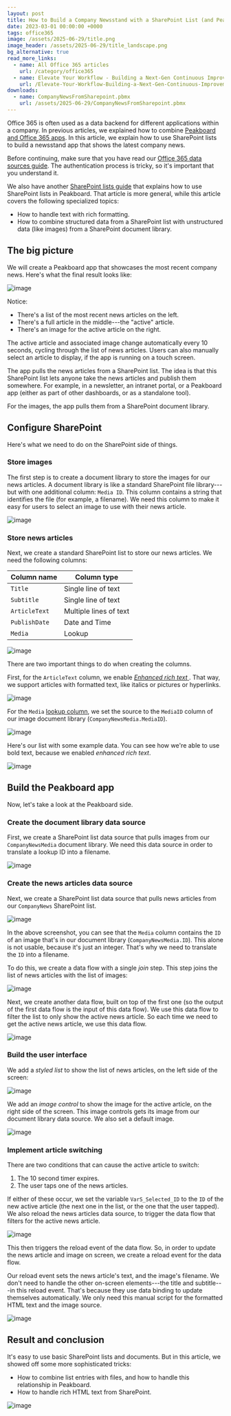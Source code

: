 ```yaml
---
layout: post
title: How to Build a Company Newsstand with a SharePoint List (and Peakboard Magic)
date: 2023-03-01 00:00:00 +0000
tags: office365
image: /assets/2025-06-29/title.png
image_header: /assets/2025-06-29/title_landscape.png
bg_alternative: true
read_more_links:
  - name: All Office 365 articles
    url: /category/office365
  - name: Elevate Your Workflow - Building a Next-Gen Continuous Improvement Board with Office 365 ToDo
    url: /Elevate-Your-Workflow-Building-a-Next-Gen-Continuous-Improvement-Board-with-Office-365-ToDo.html
downloads:
  - name: CompanyNewsFromSharepoint.pbmx
    url: /assets/2025-06-29/CompanyNewsFromSharepoint.pbmx
---
```

Office 365 is often used as a data backend for different applications within a company.
In previous articles, we explained how to combine [Peakboard and Office 365 apps](/category/office365). In this article, we explain how to use SharePoint lists to build a newsstand app that shows the latest company news.

Before continuing, make sure that you have read our [Office 365 data sources guide](/Getting-started-with-the-new-Office-365-Data-Sources.html). The authentication process is tricky, so it's important that you understand it.

We also have another [SharePoint lists guide](/SharePoint-Lists-in-Beast-Mode-Powered-by-Peakboard.html) that explains how to use SharePoint lists in Peakboard. That article is more general, while this article covers the following specialized topics:
* How to handle text with rich formatting.
* How to combine structured data from a SharePoint list with unstructured data (like images) from a SharePoint document library. 

## The big picture

We will create a Peakboard app that showcases the most recent company news. Here's what the final result looks like:

![image](/assets/2025-06-29/010.png)

Notice:
* There's a list of the most recent news articles on the left.
* There's a full article in the middle---the "active" article.
* There's an image for the active article on the right.

The active article and associated image change automatically every 10 seconds, cycling through the list of news articles. Users can also manually select an article to display, if the app is running on a touch screen.

The app pulls the news articles from a SharePoint list. The idea is that this SharePoint list lets anyone take the news articles and publish them somewhere. For example, in a newsletter, an intranet portal, or a Peakboard app (either as part of other dashboards, or as a standalone tool).

For the images, the app pulls them from a SharePoint document library.

## Configure SharePoint

Here's what we need to do on the SharePoint side of things.

### Store images

The first step is to create a document library to store the images for our news articles. A document library is like a standard SharePoint file library---but with one additional column: `Media ID`. This column contains a string that identifies the file (for example, a filename). We need this column to make it easy for users to select an image to use with their news article.

![image](/assets/2025-06-29/020.png)

### Store news articles

Next, we create a standard SharePoint list to store our news articles. We need the following columns:

| Column name   | Column type            |
| ------------- | ---------------------- |
| `Title`       | Single line of text    |
| `Subtitle`    | Single line of text    |
| `ArticleText` | Multiple lines of text |
| `PublishDate` | Date and Time          |
| `Media`       | Lookup                 |

<!-- | `NewsType` | Choice | -->

![image](/assets/2025-06-29/030.png)

There are two important things to do when creating the columns.

First, for the `ArticleText` column, we enable [*Enhanced rich text* ](https://support.microsoft.com/en-us/office/edit-a-rich-text-list-column-6ba62e7e-ee63-4716-9f95-f626770c3fff). That way, we support articles with formatted text, like italics or pictures or hyperlinks.

![image](/assets/2025-06-29/040.png)

For the `Media` [lookup column](https://support.microsoft.com/en-us/office/create-list-relationships-by-using-lookup-columns-80a3e0a6-8016-41fb-ad09-8bf16d490632), we set the source to the `MediaID` column of our image document library (`CompanyNewsMedia.MediaID`).

![image](/assets/2025-06-29/050.png)

Here's our list with some example data. You can see how we're able to use bold text, because we enabled *enhanced rich text*.

![image](/assets/2025-06-29/060.png)

## Build the Peakboard app

Now, let's take a look at the Peakboard side.

### Create the document library data source

First, we create a SharePoint list data source that pulls images from our `CompanyNewsMedia` document library. We need this data source in order to translate a lookup ID into a filename.

![image](/assets/2025-06-29/070.png)

### Create the news articles data source

Next, we create a SharePoint list data source that pulls news articles from our `CompanyNews` SharePoint list. 

![image](/assets/2025-06-29/080.png)

In the above screenshot, you can see that the `Media` column contains the `ID` of an image that's in our document library (`CompanyNewsMedia.ID`). This alone is not usable, because it's just an integer. That's why we need to translate the `ID` into a filename.

To do this, we create a data flow with a single *join* step. This step joins the list of news articles with the list of images:

![image](/assets/2025-06-29/090.png)

Next, we create another data flow, built on top of the first one (so the output of the first data flow is the input of this data flow). We use this data flow to filter the list to only show the active news article. So each time we need to get the active news article, we use this data flow.

![image](/assets/2025-06-29/100.png)

### Build the user interface

We add a *styled list* to show the list of news articles, on the left side of the screen:

![image](/assets/2025-06-29/110.png)

We add an *image control* to show the image for the active article, on the right side of the screen. This image controls gets its image from our document library data source. We also set a default image.

![image](/assets/2025-06-29/120.png)

### Implement article switching

There are two conditions that can cause the active article to switch:
1. The 10 second timer expires.
1. The user taps one of the news articles.

If either of these occur, we set the variable `VarS_Selected_ID` to the `ID` of the new active article (the next one in the list, or the one that the user tapped). We also reload the news articles data source, to trigger the data flow that filters for the active news article.

![image](/assets/2025-06-29/130.png)

This then triggers the reload event of the data flow. So, in order to update the news article and image on screen, we create a reload event for the data flow.

Our reload event sets the news article's text, and the image's filename. We don't need to handle the other on-screen elements---the title and subtitle---in this reload event. That's because they use data binding to update themselves automatically. We only need this manual script for the formatted HTML text and the image source.

![image](/assets/2025-06-29/140.png)

## Result and conclusion

It's easy to use basic SharePoint lists and documents. But in this article, we showed off some more sophisticated tricks:
* How to combine list entries with files, and how to handle this relationship in Peakboard.
* How to handle rich HTML text from SharePoint.

![image](/assets/2025-06-29/result.gif)
